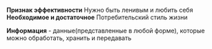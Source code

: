 

**Признак эффективности**
Нужно быть ленивым и любить себя
**Необходимое и достаточное**
Потребительский стиль жизни


**Информация** - данные(представленные в любой форме), которые можно обработать, хранить и передавать

